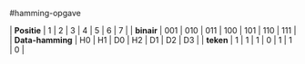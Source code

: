#hamming-opgave

|   **Positie**     |  1  |  2  |  3  |  4  |  5  |  6  |  7  |
|   **binair**      | 001 | 010 | 011 | 100 | 101 | 110 | 111 |
|   **Data-hamming**   | H0 | H1 | D0 | H2 | D1 | D2 | D3 |
|   **teken**       | 1 | 1 | 1 | 0 | 1 | 1 | 0 |

